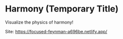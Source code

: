 # Harmony (Temporary Title)
Visualize the physics of harmony!

Site: https://focused-feynman-a696be.netlify.app/
